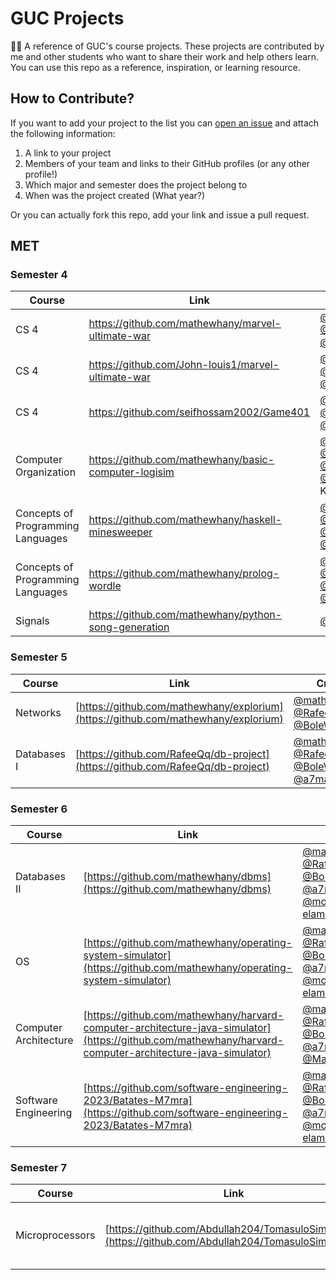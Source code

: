 # GUC Projects
👨‍🎓 A reference of GUC's course projects. These projects are contributed by me and other students who want to share their work and help others learn. You can use this repo as a reference, inspiration, or learning resource. 

## How to Contribute?
If you want to add your project to the list you can [open an issue](https://github.com/mathewhany/guc-projects/issues/new) and attach the following information: 
1. A link to your project
2. Members of your team and links to their GitHub profiles (or any other profile!)
3. Which major and semester does the project belong to
4. When was the project created (What year?)

Or you can actually fork this repo, add your link and issue a pull request. 


## MET
### Semester 4
| Course | Link | Creators | Year
| -- | -- | -- | -- |
| CS 4 | https://github.com/mathewhany/marvel-ultimate-war | [@mathewhany](https://github.com/mathewhany), [@RafeeQq](https://github.com/RafeeQq), [@narimannoureldeen](https://github.com/narimannoureldeen) | 2022
| CS 4 | https://github.com/John-louis1/marvel-ultimate-war | [@johnfayez](https://github.com/John-louis1), [@amirawad](https://github.com/amir-awad), [@ahmedmonsef](https://github.com/ahmedmonsef184) | 2022
| CS 4 | https://github.com/seifhossam2002/Game401 | [@seifhossam2002](https://github.com/seifhossam2002), [@farahalfawzy](https://github.com/farahalfawzy), [@paula-iskander](https://github.com/paula-iskander) | 2022
| Computer Organization | https://github.com/mathewhany/basic-computer-logisim | [@mathewhany](https://github.com/mathewhany), [@RafeeQq](https://github.com/RafeeQq), [@BoleWaheed](https://github.com/BolesWaheed), [@MarkMahrous](https://github.com/MarkMahrous), Kerolos Zakaria | 2022
| Concepts of Programming Languages | https://github.com/mathewhany/haskell-minesweeper | [@mathewhany](https://github.com/mathewhany), [@RafeeQq](https://github.com/RafeeQq), [@BoleWaheed](https://github.com/BolesWaheed), [@MarkMahrous](https://github.com/MarkMahrous) | 2022
| Concepts of Programming Languages | https://github.com/mathewhany/prolog-wordle | [@mathewhany](https://github.com/mathewhany), [@RafeeQq](https://github.com/RafeeQq), [@BoleWaheed](https://github.com/BolesWaheed), [@MarkMahrous](https://github.com/MarkMahrous) | 2022
| Signals | https://github.com/mathewhany/python-song-generation | [@mathewhany](https://github.com/mathewhany) | 2022

### Semester 5
| Course | Link | Creators | Year
| -- | -- | -- | -- |
| Networks | [https://github.com/mathewhany/explorium](https://github.com/mathewhany/explorium) | [@mathewhany](https://github.com/mathewhany), [@RafeeQq](https://github.com/RafeeQq), [@BoleWaheed](https://github.com/BolesWaheed) | 2022
| Databases I | [https://github.com/RafeeQq/db-project](https://github.com/RafeeQq/db-project) | [@mathewhany](https://github.com/mathewhany), [@RafeeQq](https://github.com/RafeeQq), [@BoleWaheed](https://github.com/BolesWaheed), [@a7madgom3a16](https://github.com/a7madgom3a16) | 2022

### Semester 6
| Course | Link | Creators | Year
| -- | -- | -- | -- |
| Databases II | [https://github.com/mathewhany/dbms](https://github.com/mathewhany/dbms) | [@mathewhany](https://github.com/mathewhany), [@RafeeQq](https://github.com/RafeeQq), [@BoleWaheed](https://github.com/BolesWaheed), [@a7madgom3a16](https://github.com/a7madgom3a16), [@mostafa-elamory](https://github.com/mostafa-elamory) | 2023
| OS | [https://github.com/mathewhany/operating-system-simulator](https://github.com/mathewhany/operating-system-simulator) | [@mathewhany](https://github.com/mathewhany), [@RafeeQq](https://github.com/RafeeQq), [@BoleWaheed](https://github.com/BolesWaheed), [@a7madgom3a16](https://github.com/a7madgom3a16), [@mostafa-elamory](https://github.com/mostafa-elamory) | 2023
| Computer Architecture | [https://github.com/mathewhany/harvard-computer-architecture-java-simulator](https://github.com/mathewhany/harvard-computer-architecture-java-simulator) | [@mathewhany](https://github.com/mathewhany), [@RafeeQq](https://github.com/RafeeQq), [@BoleWaheed](https://github.com/BolesWaheed), [@a7madgom3a16](https://github.com/a7madgom3a16), [@MarkMahrous](https://github.com/MarkMahrous) | 2023
| Software Engineering | [https://github.com/software-engineering-2023/Batates-M7mra](https://github.com/software-engineering-2023/Batates-M7mra) | [@mathewhany](https://github.com/mathewhany), [@RafeeQq](https://github.com/RafeeQq), [@BoleWaheed](https://github.com/BolesWaheed), [@a7madgom3a16](https://github.com/a7madgom3a16), [@mostafa-elamory](https://github.com/mostafa-elamory) | 2023

### Semester 7
| Course | Link | Creators | Year
| -- | -- | -- | -- |
| Microprocessors | [https://github.com/Abdullah204/TomasuloSimulation](https://github.com/Abdullah204/TomasuloSimulation) | [@Abdullah204](https://github.com/Abdullah204), [@Haggag23](https://github.com/Haggag23), [Hussein Ebrahim](https://www.linkedin.com/in/hussein-yasser-044613206/?originalSubdomain=eg), [Adam Abouelmagd](https://www.linkedin.com/in/adam-abouelmagd-b90387228/) | 2022 
